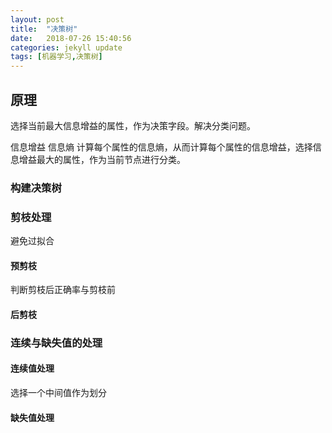 ```yaml
---
layout: post
title:  "决策树" 
date:   2018-07-26 15:40:56
categories: jekyll update
tags: [机器学习,决策树]
---
```


## 原理
选择当前最大信息增益的属性，作为决策字段。解决分类问题。

信息增益
信息熵
计算每个属性的信息熵，从而计算每个属性的信息增益，选择信息增益最大的属性，作为当前节点进行分类。

### 构建决策树

### 剪枝处理
避免过拟合

#### 预剪枝
判断剪枝后正确率与剪枝前

#### 后剪枝

### 连续与缺失值的处理

#### 连续值处理
选择一个中间值作为划分

#### 缺失值处理


